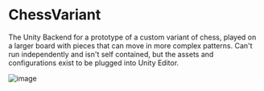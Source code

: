 ﻿# ChessVariant

The Unity Backend for a prototype of a custom variant of chess, played on a larger board with pieces that can move in more complex patterns. Can't run independently and isn't self contained, but the assets and configurations exist to be plugged into Unity Editor. 

![image](https://github.com/user-attachments/assets/727fe7b8-be19-4477-ba51-03cbe5477603)
